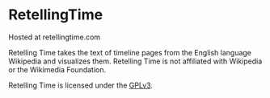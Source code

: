 RetellingTime
=============

Hosted at retellingtime.com

Retelling Time takes the text of timeline pages from the English language Wikipedia and visualizes them. Retelling Time is not affiliated with Wikipedia or the Wikimedia Foundation.

Retelling Time is licensed under the [GPLv3](http://www.gnu.org/licenses/gpl.html).